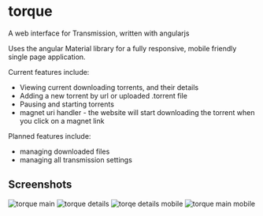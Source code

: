 # torque
A web interface for Transmission, written with angularjs

Uses the angular Material library for a fully responsive, mobile friendly single page application.

Current features include:
+ Viewing current downloading torrents, and their details
+ Adding a new torrent by url or uploaded .torrent file
+ Pausing and starting torrents
+ magnet uri handler - the website will start downloading the torrent when you click on a magnet link

Planned features include: 
+ managing downloaded files
+ managing all transmission settings

## Screenshots
![torque main](https://cloud.githubusercontent.com/assets/7330103/8752140/992d5cf0-2c6f-11e5-9471-a7364c356bd7.png)
![torque details](https://cloud.githubusercontent.com/assets/7330103/8752143/a06b0f4e-2c6f-11e5-997d-e1763743a1c7.png)
![torqe details mobile](https://cloud.githubusercontent.com/assets/7330103/8753027/9d15b672-2c75-11e5-8ff3-1c874c304a24.png)
![torque main mobile](https://cloud.githubusercontent.com/assets/7330103/8753029/9ef628e6-2c75-11e5-8f79-ff97238039a2.png)
